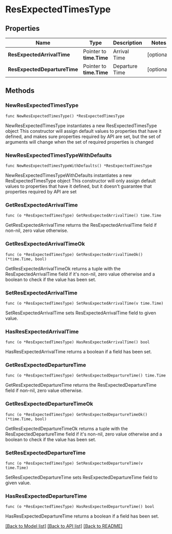 # ResExpectedTimesType

## Properties

Name | Type | Description | Notes
------------ | ------------- | ------------- | -------------
**ResExpectedArrivalTime** | Pointer to **time.Time** | Arrival Time | [optional] 
**ResExpectedDepartureTime** | Pointer to **time.Time** | Departure Time | [optional] 

## Methods

### NewResExpectedTimesType

`func NewResExpectedTimesType() *ResExpectedTimesType`

NewResExpectedTimesType instantiates a new ResExpectedTimesType object
This constructor will assign default values to properties that have it defined,
and makes sure properties required by API are set, but the set of arguments
will change when the set of required properties is changed

### NewResExpectedTimesTypeWithDefaults

`func NewResExpectedTimesTypeWithDefaults() *ResExpectedTimesType`

NewResExpectedTimesTypeWithDefaults instantiates a new ResExpectedTimesType object
This constructor will only assign default values to properties that have it defined,
but it doesn't guarantee that properties required by API are set

### GetResExpectedArrivalTime

`func (o *ResExpectedTimesType) GetResExpectedArrivalTime() time.Time`

GetResExpectedArrivalTime returns the ResExpectedArrivalTime field if non-nil, zero value otherwise.

### GetResExpectedArrivalTimeOk

`func (o *ResExpectedTimesType) GetResExpectedArrivalTimeOk() (*time.Time, bool)`

GetResExpectedArrivalTimeOk returns a tuple with the ResExpectedArrivalTime field if it's non-nil, zero value otherwise
and a boolean to check if the value has been set.

### SetResExpectedArrivalTime

`func (o *ResExpectedTimesType) SetResExpectedArrivalTime(v time.Time)`

SetResExpectedArrivalTime sets ResExpectedArrivalTime field to given value.

### HasResExpectedArrivalTime

`func (o *ResExpectedTimesType) HasResExpectedArrivalTime() bool`

HasResExpectedArrivalTime returns a boolean if a field has been set.

### GetResExpectedDepartureTime

`func (o *ResExpectedTimesType) GetResExpectedDepartureTime() time.Time`

GetResExpectedDepartureTime returns the ResExpectedDepartureTime field if non-nil, zero value otherwise.

### GetResExpectedDepartureTimeOk

`func (o *ResExpectedTimesType) GetResExpectedDepartureTimeOk() (*time.Time, bool)`

GetResExpectedDepartureTimeOk returns a tuple with the ResExpectedDepartureTime field if it's non-nil, zero value otherwise
and a boolean to check if the value has been set.

### SetResExpectedDepartureTime

`func (o *ResExpectedTimesType) SetResExpectedDepartureTime(v time.Time)`

SetResExpectedDepartureTime sets ResExpectedDepartureTime field to given value.

### HasResExpectedDepartureTime

`func (o *ResExpectedTimesType) HasResExpectedDepartureTime() bool`

HasResExpectedDepartureTime returns a boolean if a field has been set.


[[Back to Model list]](../README.md#documentation-for-models) [[Back to API list]](../README.md#documentation-for-api-endpoints) [[Back to README]](../README.md)


